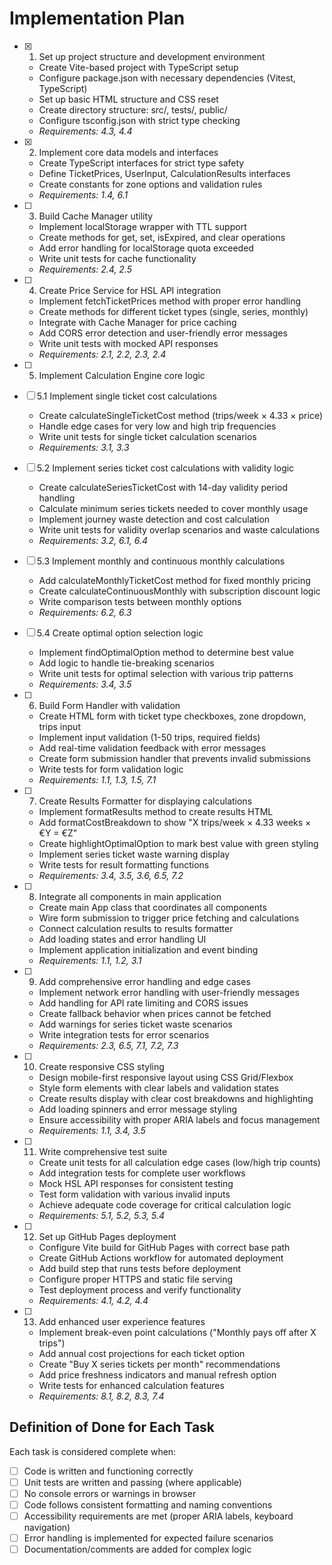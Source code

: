 # Implementation Plan

- [x] 1. Set up project structure and development environment
  - Create Vite-based project with TypeScript setup
  - Configure package.json with necessary dependencies (Vitest, TypeScript)
  - Set up basic HTML structure and CSS reset
  - Create directory structure: src/, tests/, public/
  - Configure tsconfig.json with strict type checking
  - _Requirements: 4.3, 4.4_

- [x] 2. Implement core data models and interfaces
  - Create TypeScript interfaces for strict type safety
  - Define TicketPrices, UserInput, CalculationResults interfaces
  - Create constants for zone options and validation rules
  - _Requirements: 1.4, 6.1_

- [ ] 3. Build Cache Manager utility
  - Implement localStorage wrapper with TTL support
  - Create methods for get, set, isExpired, and clear operations
  - Add error handling for localStorage quota exceeded
  - Write unit tests for cache functionality
  - _Requirements: 2.4, 2.5_

- [ ] 4. Create Price Service for HSL API integration
  - Implement fetchTicketPrices method with proper error handling
  - Create methods for different ticket types (single, series, monthly)
  - Integrate with Cache Manager for price caching
  - Add CORS error detection and user-friendly error messages
  - Write unit tests with mocked API responses
  - _Requirements: 2.1, 2.2, 2.3, 2.4_

- [ ] 5. Implement Calculation Engine core logic
- [ ] 5.1 Implement single ticket cost calculations
  - Create calculateSingleTicketCost method (trips/week × 4.33 × price)
  - Handle edge cases for very low and high trip frequencies
  - Write unit tests for single ticket calculation scenarios
  - _Requirements: 3.1, 3.3_

- [ ] 5.2 Implement series ticket cost calculations with validity logic
  - Create calculateSeriesTicketCost with 14-day validity period handling
  - Calculate minimum series tickets needed to cover monthly usage
  - Implement journey waste detection and cost calculation
  - Write unit tests for validity overlap scenarios and waste calculations
  - _Requirements: 3.2, 6.1, 6.4_

- [ ] 5.3 Implement monthly and continuous monthly calculations
  - Add calculateMonthlyTicketCost method for fixed monthly pricing
  - Create calculateContinuousMonthly with subscription discount logic
  - Write comparison tests between monthly options
  - _Requirements: 6.2, 6.3_

- [ ] 5.4 Create optimal option selection logic
  - Implement findOptimalOption method to determine best value
  - Add logic to handle tie-breaking scenarios
  - Write unit tests for optimal selection with various trip patterns
  - _Requirements: 3.4, 3.5_

- [ ] 6. Build Form Handler with validation
  - Create HTML form with ticket type checkboxes, zone dropdown, trips input
  - Implement input validation (1-50 trips, required fields)
  - Add real-time validation feedback with error messages
  - Create form submission handler that prevents invalid submissions
  - Write tests for form validation logic
  - _Requirements: 1.1, 1.3, 1.5, 7.1_

- [ ] 7. Create Results Formatter for displaying calculations
  - Implement formatResults method to create results HTML
  - Add formatCostBreakdown to show "X trips/week × 4.33 weeks × €Y = €Z"
  - Create highlightOptimalOption to mark best value with green styling
  - Implement series ticket waste warning display
  - Write tests for result formatting functions
  - _Requirements: 3.4, 3.5, 3.6, 6.5, 7.2_

- [ ] 8. Integrate all components in main application
  - Create main App class that coordinates all components
  - Wire form submission to trigger price fetching and calculations
  - Connect calculation results to results formatter
  - Add loading states and error handling UI
  - Implement application initialization and event binding
  - _Requirements: 1.1, 1.2, 3.1_

- [ ] 9. Add comprehensive error handling and edge cases
  - Implement network error handling with user-friendly messages
  - Add handling for API rate limiting and CORS issues
  - Create fallback behavior when prices cannot be fetched
  - Add warnings for series ticket waste scenarios
  - Write integration tests for error scenarios
  - _Requirements: 2.3, 6.5, 7.1, 7.2, 7.3_

- [ ] 10. Create responsive CSS styling
  - Design mobile-first responsive layout using CSS Grid/Flexbox
  - Style form elements with clear labels and validation states
  - Create results display with clear cost breakdowns and highlighting
  - Add loading spinners and error message styling
  - Ensure accessibility with proper ARIA labels and focus management
  - _Requirements: 1.1, 3.4, 3.5_

- [ ] 11. Write comprehensive test suite
  - Create unit tests for all calculation edge cases (low/high trip counts)
  - Add integration tests for complete user workflows
  - Mock HSL API responses for consistent testing
  - Test form validation with various invalid inputs
  - Achieve adequate code coverage for critical calculation logic
  - _Requirements: 5.1, 5.2, 5.3, 5.4_

- [ ] 12. Set up GitHub Pages deployment
  - Configure Vite build for GitHub Pages with correct base path
  - Create GitHub Actions workflow for automated deployment
  - Add build step that runs tests before deployment
  - Configure proper HTTPS and static file serving
  - Test deployment process and verify functionality
  - _Requirements: 4.1, 4.2, 4.4_

- [ ] 13. Add enhanced user experience features
  - Implement break-even point calculations ("Monthly pays off after X trips")
  - Add annual cost projections for each ticket option
  - Create "Buy X series tickets per month" recommendations
  - Add price freshness indicators and manual refresh option
  - Write tests for enhanced calculation features
  - _Requirements: 8.1, 8.2, 8.3, 7.4_

## Definition of Done for Each Task

Each task is considered complete when:
- [ ] Code is written and functioning correctly
- [ ] Unit tests are written and passing (where applicable)
- [ ] No console errors or warnings in browser
- [ ] Code follows consistent formatting and naming conventions
- [ ] Accessibility requirements are met (proper ARIA labels, keyboard navigation)
- [ ] Error handling is implemented for expected failure scenarios
- [ ] Documentation/comments are added for complex logic
